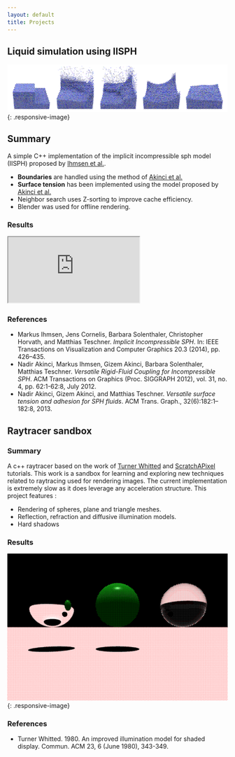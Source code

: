 ```yaml
---
layout: default
title: Projects
---
```


## Liquid simulation using IISPH <a class="mdi mdi-github-box" href="https://github.com/manteapi/hokusai"></a>

![Dam Break Simulation](/assets/img/hokusai/simpleBreakingDam.png "Dam break simulation"){: .responsive-image}

## Summary 

A simple C++ implementation of the implicit incompressible sph model (IISPH) proposed by [Ihmsen et al.](#ihmsen2014).

- **Boundaries** are handled using the method of [Akinci et al.](#Akinci2012)
- **Surface tension** has been implemented using the model proposed by [Akinci et al.](#Akinci2013)
- Neighbor search uses Z-sorting to improve cache efficiency.
- Blender was used for offline rendering.

### Results

<div class="responsive-iframe-container">
<iframe class="responsive-iframe" src="https://www.youtube.com/embed/v5bxcxcEiU4" allowfullscreen></iframe>
</div>

### References

- <a id="ihmsen2014"></a> Markus Ihmsen, Jens Cornelis, Barbara Solenthaler, Christopher Horvath, and Matthias Teschner. <cite>Implicit Incompressible SPH</cite>. In: IEEE Transactions on Visualization and Computer Graphics 20.3 (2014), pp. 426–435.
- <a id="Akinci2012"></a> Nadir Akinci, Markus Ihmsen, Gizem Akinci, Barbara Solenthaler, Matthias Teschner. <cite>Versatile Rigid-Fluid Coupling for Incompressible SPH</cite>. ACM Transactions on Graphics (Proc. SIGGRAPH 2012), vol. 31, no. 4, pp. 62:1-62:8, July 2012.
- <a id="Akinci2013"></a> Nadir Akinci, Gizem Akinci, and Matthias Teschner. <cite>Versatile surface tension and adhesion for SPH fluids</cite>. ACM Trans. Graph., 32(6):182:1–182:8, 2013.
        
## Raytracer sandbox <a class="mdi mdi-github-box" href="https://github.com/manteapi/raytracer-sandbox"></a>

### Summary

A c++ raytracer based on the work of [Turner Whitted](#Whitted) and [ScratchAPixel](https://www.scratchapixel.com/) tutorials.
This work is a sandbox for learning and exploring new techniques related to raytracing used for rendering images.
The current implementation is extremely slow as it does leverage any acceleration structure.
This project features :
- Rendering of spheres, plane and triangle meshes.
- Reflection, refraction and diffusive illumination models.
- Hard shadows

### Results

![Simple spheres raytracing](/assets/img/raytracer-sandbox/simplesspheres.png "Simple spheres raytracing"){: .responsive-image}
        
### References

- <a id="Whitted"></a> Turner Whitted. 1980. An improved illumination model for shaded display. Commun. ACM 23, 6 (June 1980), 343-349.
